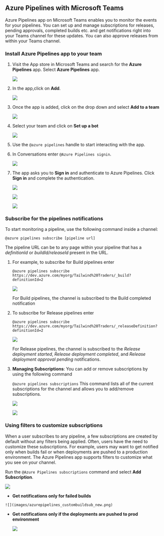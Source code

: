## Azure Pipelines with Microsoft Teams

Azure Pipelines app on Microsoft Teams enables you to monitor the events for your pipelines. You can set up and manage subscriptions for releases, pending approvals, completed builds etc. and get notifications right into your Teams channel for these updates. You can also approve releases from within your Teams channel.

### Install Azure Pipelines app to your team

1. Visit the App store in Microsoft Teams and search for the **Azure Pipelines** app. Select **Azure Pipelines** app.
    
     ![](images/add_azurepipelines.png)

1. In the app,click on **Add**.
     
      ![](images/install_azurepipelines_new.png)

1. Once the app is added, click on the drop down and select **Add to a team**
      
      ![](images/add_to_team.png)

1. Select your team and click on **Set up a bot**

      ![](images/set_up_bots.png)

1. Use the `@azure pipelines` handle to start interacting with the app.

1. In Conversations enter `@Azure Pipelines signin`.

    ![](images/azurepipelines_signin.png)

1. The app asks you to **Sign in** and authenticate to Azure Pipelines. Click **Sign in** and complete the authentication.

     ![](images/azurepipelines_signin2.png)
     
     ![](images/azurepipelines_signin3.png)
     
     ![](images/azurepipelines_signin4.png)
    
### Subscribe for the pipelines notifications

To start monitoring a pipeline, use the following command inside a channel:

`@azure pipelines subscribe [pipeline url]`

The pipeline URL can be to any page within your pipeline that has a *definitionId* or *buildId/releaseId* present in the URL.

1. For example, to subscribe for Build pipelines enter
  
   `@azure pipelines subscribe https://dev.azure.com/myorg/Tailwind%20Traders/_build?definitionId=2`
 
   ![](images/azurepipelines_build.png)

   For Build pipelines, the channel is subscribed to the Build completed notification

1. To subscribe for Release pipelines enter

   `@azure pipelines subscribe https://dev.azure.com/myorg/Tailwind%20Traders/_releaseDefinition?definitionId=2`
   
   ![](images/azurepipelines_release.png)

   For Release pipelines, the channel is subscribed to the *Release deployment started*, *Release deployment completed*, and *Release deployment approval pending* notifications.

1. **Managing Subscriptions**: You can add or remove subscriptions by using the following command

     `@azure pipelines subscriptions`
This command lists all of the current subscriptions for the channel and allows you to add/remove subscriptions.
    
    ![](images/azurepipelines_managesub.png)

    ![](images/azurepipelines_managesub2.png)

### Using filters to customize subscriptions
When a user subscribes to any pipeline, a few subscriptions are created by default without any filters being applied. Often, users have the need to customize these subscriptions. For example, users may want to get notified only when builds fail or when deployments are pushed to a production environment. The Azure Pipelines app supports filters to customize what you see on your channel.

Run the `@Azure Pipelines subscriptions` command and select **Add Subscription**.

   ![](images/azurepipelines_managesub.png)

   - **Get notifications only for failed builds**
   
    ![](images/azurepipelines_custombuildsub_new.png)

 - **Get notifications only if the deployments are pushed to prod environment** 
   
    ![](images/azurepipelines_customreleasesub_new.PNG)


